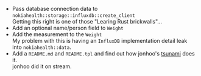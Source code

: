 - Pass database connection data to `nokiahealth::storage::influxdb::create_client`  
  Getting this right is one of those "Learing Rust brickwalls"...
- Add an optional name/person field to `Weight`
- Add the measurement to the `Weight`  
  My problem with this is having an `InfluxDB` implementation detail leak into `nokiahealth::data`.
- Add a `README.md` and `README.tpl` and find out how jonhoo's
  [tsunami](https://github.com/jonhoo/tsunami) does it.  
  jonhoo did it on stream.